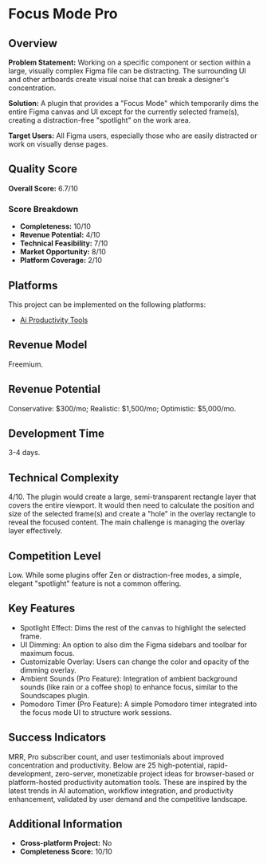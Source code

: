 # Focus Mode Pro

## Overview
**Problem Statement:** Working on a specific component or section within a large, visually complex Figma file can be distracting. The surrounding UI and other artboards create visual noise that can break a designer's concentration.

**Solution:** A plugin that provides a "Focus Mode" which temporarily dims the entire Figma canvas and UI except for the currently selected frame(s), creating a distraction-free "spotlight" on the work area.

**Target Users:** All Figma users, especially those who are easily distracted or work on visually dense pages.

## Quality Score
**Overall Score:** 6.7/10

### Score Breakdown
- **Completeness:** 10/10
- **Revenue Potential:** 4/10
- **Technical Feasibility:** 7/10
- **Market Opportunity:** 8/10
- **Platform Coverage:** 2/10

## Platforms
This project can be implemented on the following platforms:
- [Ai Productivity Tools](./platforms/ai-productivity-tools/)

## Revenue Model
Freemium.

## Revenue Potential
Conservative: $300/mo; Realistic: $1,500/mo; Optimistic: $5,000/mo.

## Development Time
3-4 days.

## Technical Complexity
4/10. The plugin would create a large, semi-transparent rectangle layer that covers the entire viewport. It would then need to calculate the position and size of the selected frame(s) and create a "hole" in the overlay rectangle to reveal the focused content. The main challenge is managing the overlay layer effectively.

## Competition Level
Low. While some plugins offer Zen or distraction-free modes, a simple, elegant "spotlight" feature is not a common offering.

## Key Features
- Spotlight Effect: Dims the rest of the canvas to highlight the selected frame.
- UI Dimming: An option to also dim the Figma sidebars and toolbar for maximum focus.
- Customizable Overlay: Users can change the color and opacity of the dimming overlay.
- Ambient Sounds (Pro Feature): Integration of ambient background sounds (like rain or a coffee shop) to enhance focus, similar to the Soundscapes plugin.
- Pomodoro Timer (Pro Feature): A simple Pomodoro timer integrated into the focus mode UI to structure work sessions.

## Success Indicators
MRR, Pro subscriber count, and user testimonials about improved concentration and productivity. Below are 25 high-potential, rapid-development, zero-server, monetizable project ideas for browser-based or platform-hosted productivity automation tools. These are inspired by the latest trends in AI automation, workflow integration, and productivity enhancement, validated by user demand and the competitive landscape.

## Additional Information
- **Cross-platform Project:** No
- **Completeness Score:** 10/10
